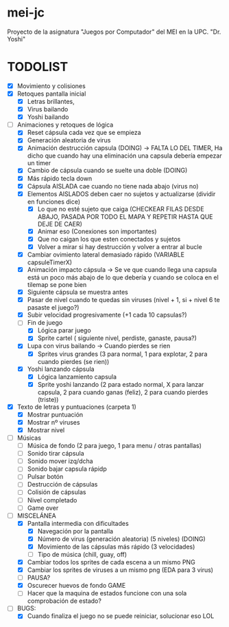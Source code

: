 # mei-jc
Proyecto de la asignatura "Juegos por Computador" del MEI en la UPC.
"Dr. Yoshi"

# TODOLIST
- [x] Movimiento y colisiones
- [x] Retoques pantalla inicial 
    - [x] Letras brillantes,
    - [x] Virus bailando
    - [x] Yoshi bailando
- [ ] Animaciones y retoques de lógica
    - [x] Reset cápsula cada vez que se empieza
    - [x] Generación aleatoria de virus
    - [x] Animación destrucción capsula (DOING) -> FALTA LO DEL TIMER, Ha dicho que cuando hay una eliminación una capsula debería empezar un timer
    - [x] Cambio de cápsula cuando se suelte una doble (DOING)
    - [x] Más rápido tecla down
    - [x] Cápsula AISLADA cae cuando no tiene nada abajo (virus no)
    - [x] Elementos AISLADOS deben caer no sujetos y actualizarse (dividir en funciones dice)
        - [x] Lo que no esté sujeto que caiga (CHECKEAR FILAS DESDE ABAJO, PASADA POR TODO EL MAPA Y REPETIR HASTA QUE DEJE DE CAER)
        - [x] Animar eso (Conexiones son importantes)
        - [x] Que no caigan los que esten conectados y sujetos
        - [x] Volver a mirar si hay destrucción y volver a entrar al bucle
    - [x] Cambiar ovimiento lateral demasiado rápido (VARIABLE capsuleTimerX)
    - [x] Animación impacto cápsula -> Se ve que cuando llega una capsula está un poco más abajo de lo que debería y cuando se coloca en el tilemap se pone bien
    - [x] Siguiente cápsula se muestra antes
    - [x] Pasar de nivel cuando te quedas sin viruses (nivel + 1, si + nivel 6 te pasaste el juego?)
    - [x] Subir velocidad progresivamente (+1 cada 10 capsulas?)
    - [ ] Fin de juego
        - [x] Lógica parar juego
        - [x] Sprite cartel ( siguiente nivel, perdiste, ganaste, pausa?)
    - [x] Lupa con virus bailando -> Cuando pierdes se rien
        - [x] Sprites virus grandes (3 para normal, 1 para explotar, 2 para cuando pierdes (se rien))
    - [x] Yoshi lanzando cápsula 
        - [x] Lógica lanzamiento capsula
        - [x] Sprite yoshi lanzando (2 para estado normal, X para lanzar capsula, 2 para cuando ganas (feliz), 2 para cuando pierdes (triste))
- [x] Texto de letras y puntuaciones (carpeta 1)
    - [x] Mostrar puntuación
    - [x] Mostrar nº viruses
    - [x] Mostrar nivel
- [ ] Músicas
    - [ ] Música de fondo (2 para juego, 1 para menu / otras pantallas)
    - [ ] Sonido tirar cápsula
    - [ ] Sonido mover izq/dcha
    - [ ] Sonido bajar capsula rápidp
    - [ ] Pulsar botón
    - [ ] Destrucción de cápsulas
    - [ ] Colisión de cápsulas
    - [ ] Nivel completado
    - [ ] Game over 

- [ ] MISCELÁNEA
    - [x] Pantalla intermedia con dificultades 
        - [x] Navegación por la pantalla
        - [x] Número de virus (generación aleatoria) (5 niveles) (DOING)
        - [x] Movimiento de las cápsulas más rápido (3 velocidades)
        - [ ] Tipo de música (chill, guay, off)
    - [x] Cambiar todos los sprites de cada escena a un mismo PNG
    - [x] Cambiar los sprites de viruses a un mismo png (EDA para 3 virus)
    - [ ] PAUSA?
    - [x] Oscurecer huevos de fondo GAME
    - [ ] Hacer que la maquina de estados funcione con una sola comprobación de estado?
- [ ] BUGS:
    - [x] Cuando finaliza el juego no se puede reiniciar, solucionar eso LOL
